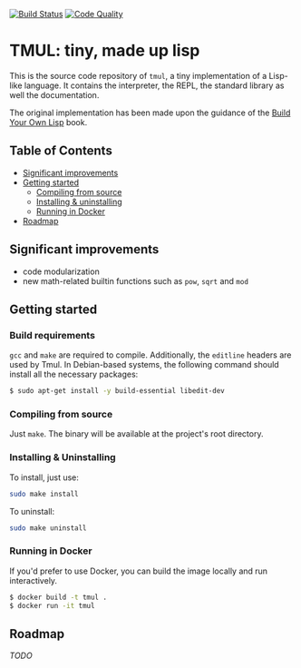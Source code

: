 [![Build Status][travis-shield]][travis-url]
[![Code Quality][lgtm-shield]][lgtm-url]

[travis-shield]: https://travis-ci.org/caian-org/tmul.svg?branch=master
[travis-url]: https://travis-ci.org/caian-org/tmul

[lgtm-shield]: https://img.shields.io/lgtm/grade/cpp/g/caian-org/tmul.svg?logo=lgtm&logoWidth=18
[lgtm-url]: https://lgtm.com/projects/g/caian-org/tmul/context:cpp

# TMUL: tiny, made up lisp


This is the source code repository of `tmul`, a tiny implementation of a
Lisp-like language. It contains the interpreter, the REPL, the standard library
as well the documentation.

The original implementation has been made upon the guidance of the [Build Your
Own Lisp](http://www.buildyourownlisp.com/) book.


## Table of Contents

- [Significant improvements](#significant-improvements)
- [Getting started](#getting-started)
    - [Compiling from source](#compiling-from-source)
    - [Installing & uninstalling](#installing--uninstalling)
    - [Running in Docker](#running-in-docker)
- [Roadmap](#roadmap)


## Significant improvements

- code modularization
- new math-related builtin functions such as `pow`, `sqrt` and `mod`

## Getting started

### Build requirements

`gcc` and `make` are required to compile. Additionally, the `editline` headers
are used by Tmul. In Debian-based systems, the following command should install
all the necessary packages:

```sh
$ sudo apt-get install -y build-essential libedit-dev
```

### Compiling from source

Just `make`. The binary will be available at the project's root directory.

### Installing & Uninstalling

To install, just use:

```sh
sudo make install
```

To uninstall:

```sh
sudo make uninstall
```

### Running in Docker

If you'd prefer to use Docker, you can build the image locally and run
interactively.

```sh
$ docker build -t tmul .
$ docker run -it tmul
```


## Roadmap

*TODO*
